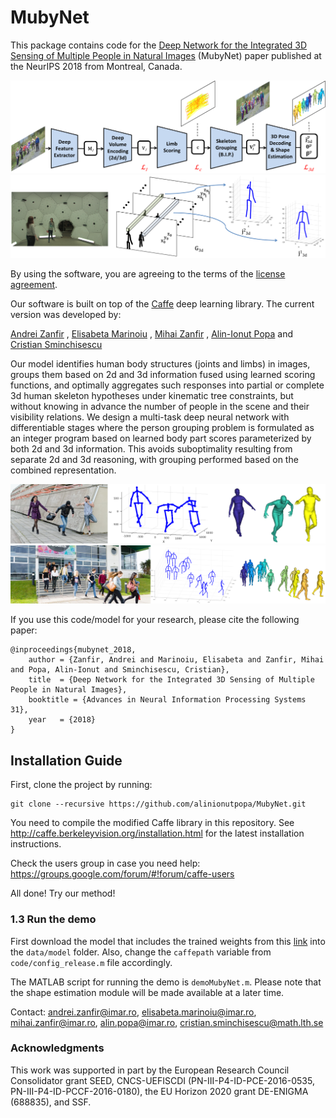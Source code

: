 # MubyNet
This package contains code for the [Deep Network for the Integrated 3D Sensing of Multiple People in Natural Images](https://papers.nips.cc/paper/8061-deep-network-for-the-integrated-3d-sensing-of-multiple-people-in-natural-images.pdf) (MubyNet) paper published at the NeurIPS 2018 from Montreal, Canada.

![architecture](fig/methodOverview.png)
![encoding](fig/3d_encoding.png)

By using the software, you are agreeing to the terms of the [license agreement](https://github.com/alinionutpopa/MubyNet/blob/master/LICENSE).

Our software is built on top of the [Caffe](http://caffe.berkeleyvision.org/) deep learning library. The current version was developed by:

[Andrei Zanfir](http://www.maths.lth.se/sminchisescu/research/profile/35/andrei-zanfir)
,
[Elisabeta Marinoiu](http://www.maths.lth.se/sminchisescu/research/profile/34/elisabeta-marinoiu)
,
[Mihai Zanfir](http://www.maths.lth.se/sminchisescu/research/profile/36/mihai-zanfir)
,
[Alin-Ionut Popa](http://www.maths.lth.se/sminchisescu/research/profile/33/alin-ionut-popa)
and
[Cristian Sminchisescu](http://www.maths.lth.se/matematiklth/personal/sminchis/index.html)

Our model identifies human body structures (joints and limbs) in images, groups them based on 2d and 3d information fused using learned scoring functions, and optimally aggregates such responses into partial or complete 3d human skeleton hypotheses under kinematic tree constraints, but without knowing in advance the number of people in the scene and their visibility relations. We design a multi-task deep neural network with differentiable stages where the person grouping problem is formulated as an integer program based on learned body part scores parameterized by both 2d and 3d information. This avoids suboptimality resulting from separate 2d and 3d reasoning, with grouping performed based on the combined representation.

![sample1](fig/19_full.png)
![sample2](fig/59_full.png)

If you use this code/model for your research, please cite the following paper:
```
@inproceedings{mubynet_2018,
    author = {Zanfir, Andrei and Marinoiu, Elisabeta and Zanfir, Mihai and Popa, Alin-Ionut and Sminchisescu, Cristian},
    title  = {Deep Network for the Integrated 3D Sensing of Multiple People in Natural Images},
    booktitle = {Advances in Neural Information Processing Systems 31},
    year   = {2018}
}

```


## Installation Guide
First, clone the project by running:
```
git clone --recursive https://github.com/alinionutpopa/MubyNet.git
```

You need to compile the modified Caffe library in this repository. See http://caffe.berkeleyvision.org/installation.html for the latest installation instructions.

Check the users group in case you need help:
https://groups.google.com/forum/#!forum/caffe-users


All done! Try our method!


### 1.3 Run the demo
First download the model that includes the trained weights from this [link](https://drive.google.com/open?id=1bYgGzr-ha1mjT_uNLIMKb-ExcBHRVN5x) into the ``data/model`` folder. Also, change the ``caffepath`` variable from ``code/config_release.m`` file accordingly.

The MATLAB script for running the demo is ``demoMubyNet.m``. Please note that the shape estimation module will be made available at a later time.

Contact: <andrei.zanfir@imar.ro>, <elisabeta.marinoiu@imar.ro>, <mihai.zanfir@imar.ro>, <alin.popa@imar.ro>, <cristian.sminchisescu@math.lth.se>


### Acknowledgments
This work was supported in part by the European Research Council Consolidator grant SEED, CNCS-UEFISCDI (PN-III-P4-ID-PCE-2016-0535, PN-III-P4-ID-PCCF-2016-0180), the EU Horizon 2020 grant DE-ENIGMA (688835), and SSF.
